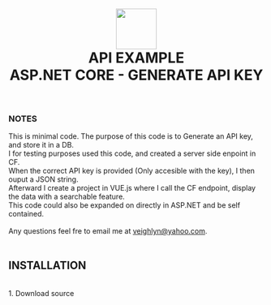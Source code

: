 <h1 align="center"><img src="https://upload.wikimedia.org/wikipedia/commons/e/ee/.NET_Core_Logo.svg" width="80" height="80">
<br>API EXAMPLE<br>
ASP.NET CORE - GENERATE API KEY</h1>
<br>

### NOTES

This is minimal code. The purpose of this code is to Generate an API key, and store it in a DB.<br>
I for testing purposes used this code, and created a server side enpoint in CF.<br>
When the correct API key is provided (Only accesible with the key), I then ouput a JSON string.<br>
Afterward I create a project in VUE.js where I call the CF endpoint, display the data with a searchable feature.<br>
This code could also be expanded on directly in ASP.NET and be self contained.<br> <br>
Any questions feel fre to email me at <veighlyn@yahoo.com>.
<br> <br>

## INSTALLATION
<br>
1. Download source

